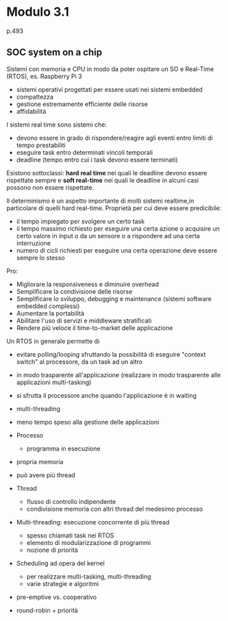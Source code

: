 # Modulo 3.1

p.493

## SOC system on a chip

Sistemi con memoria e CPU in modo da poter ospitare un SO e Real-Time (RTOS), es. Raspberry Pi 3

- sistemi operativi progettati per essere usati nei sistemi embedded
- compattezza
- gestione estremamente efficiente delle risorse
- affidabilità

I sistemi real time sono sistemi che:

- devono essere in grado di rispondere/reagire agli eventi entro limiti di tempo prestabiliti
- eseguire task entro determinati vincoli temporali
- deadline (tempo entro cui i task devono essere terminati)

Esistono sottoclassi: **hard real time** nei quali le deadline devono essere rispettate sempre e **soft real-time** nei quali
le deadline in alcuni casi possono non essere rispettate.

Il determinismo è un aspetto importante di molti sistemi realtime,in particolare di quelli hard real-time.
Proprietà per cui deve essere predicibile:

- il tempo impiegato per svolgere un certo task
- il tempo massimo richiesto per eseguire una certa azione o acquisire un certo valore in input o da un sensore o a rispondere ad una certa interruzione
- numero di cicli richiesti per eseguire una certa operazione deve essere sempre lo stesso

Pro:

- Migliorare la responsiveness e diminuire overhead
- Semplificare la condivisione delle risorse
- Semplificare lo sviluppo, debugging e maintenance (sistemi software embedded complessi)
- Aumentare la portabilità
- Abilitare l'uso di servizi e middleware stratificati
- Rendere più veloce il time-to-market delle applicazione

Un RTOS in generale permette di

- evitare polling/looping sfruttando la possibilità di eseguire "context switch" al processore, da un task ad un altro
- in modo trasparente all'applicazione (realizzare in modo trasparente alle applicazioni multi-tasking)
- si sfrutta il processore anche quando l'applicazione è in waiting
- multi-threading
- meno tempo speso alla gestione delle applicazioni

- Processo
  - programma in esecuzione
- propria memoria
- può avere più thread
- Thread
  - flusso di controllo indipendente
  - condivisione memoria con altri thread del medesimo processo
- Multi-threading: esecuzione concorrente di più thread
  - spesso chiamati task nei RTOS
  - elemento di modularizzazione di programmi
  - nozione di priorità
- Scheduling ad opera del kernel
  - per realizzare multi-tasking, multi-threading
  - varie strategie e algoritmi
- pre-emptive vs. cooperativo
- round-robin + priorità
